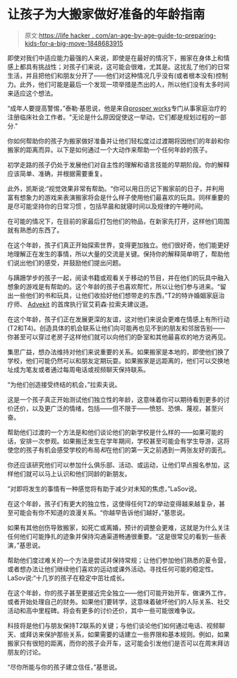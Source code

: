 # 让孩子为大搬家做好准备的年龄指南

> 原文:[https://life hacker . com/an-age-by-age-guide-to-preparing-kids-for-a-big-move-1848683915](https://lifehacker.com/an-age-by-age-guide-to-preparing-kids-for-a-big-move-1848683915)

即使对我们中适应能力最强的人来说，即使是在最好的情况下，搬家在身体上和情感上都具有挑战性；对孩子们来说，这可能会很难，尤其是。这扰乱了他们的日常生活，并且把他们和朋友分开了——他们对这种情况几乎没有(或者根本没有)控制力。此外，他们可能是最后一个发现一项举措是杰出的人，所以他们没有太多时间来适应这个想法。

“成年人要提高警惕，”泰勒·基思说，他是来自[prosper works](https://thriveworks.com/)专门从事家庭治疗的注册临床社会工作者。"无论是什么原因促使这一举动，它们都是规划过程的一部分."

你如何帮助你的孩子为搬家做好准备并让他们轻松度过过渡期将因他们的年龄和你搬家的距离而异。以下是如何通过一个大动作来帮助一个任何年龄的孩子。

初学走路的孩子仍处于发展他们对自主性的理解和语言技能的早期阶段。你的解释应该简单、准确，并根据需要重复。

此外，凯斯说:“视觉效果非常有帮助。“你可以用日历记下搬家前的日子，并利用富有想象力的游戏来表演搬家将会是什么样子使用他们最喜欢的玩具。同样重要的是尽可能坚持你的日常习惯 ，包括早晨和就寝时间以及规律的午睡时间。

在可能的情况下，在目前的家最后打包他们的物品，在新家先打开，这样他们周围就有熟悉的东西了。

在这个年龄，孩子们真正开始探索世界，变得更加独立。他们很好奇，他们能更好地理解正在发生的事情，所以大量的交流是关键。保持你的解释简单明了，帮助他们说出他们的感受，并鼓励他们提出问题。

与蹒跚学步的孩子一起，阅读书籍或观看关于移动的节目，并在他们的玩具中融入想象的游戏是有帮助的。这个年龄的孩子也喜欢帮忙，所以让他们参与进来。“留出一些他们的书和玩具，让他们收拾好他们想带走的东西，”T2的特许婚姻家庭治疗师、 [Advekit](https://www.advekit.com/) 的首席执行官艾莉森·拉索夫建议道。

在这个年龄，孩子们正在发展更深的友谊，这对他们来说会更难在情感上有所行动(T2和T4)。创造具体的机会联系让他们向可能再也见不到的朋友和邻居告别——你甚至可以穿过老房子这样他们就可以向他们的卧室和其他最喜欢的地方说再见。

集思广益，想办法维持对他们来说重要的关系。如果搬家是本地的，即使他们换了学校，他们可能仍然可以和朋友定期玩耍。如果搬家是远距离的，他们可以交换地址成为笔友或者通过每周电话或视频聊天保持联系。

“为他们创造接受终结的机会，”拉索夫说。

这是一个孩子真正开始测试他们独立性的年龄，这意味着你可以期待看到更多的讨价还价，以及更广泛的情绪，包括——但不限于——愤怒、恐惧、蔑视，甚至兴奋。

帮助他们过渡的一个方法是和他们谈论他们的新学校是什么样的——如果可能的话，安排一次参观。如果搬迁发生在学年期间，学校甚至可能会有学生导游，这将使您的孩子有机会感受学校的布局*和*在他们的第一天之前遇到一两张友好的面孔。

你还应该研究他们可以参加什么俱乐部、活动、或运动，让他们早点报名参加，这样他们就可以马上认识和他们同龄的新朋友。

“对即将发生的事情有一种感觉将有助于减少对未知的焦虑，”LaSov说。

在这个年龄，孩子们有更大的独立性，这使得任何T2的举动变得越来越复杂，甚至可能会有你不知道的浪漫关系。“你越早告诉他们越好，”基思说。

如果有其他创伤导致搬家，如死亡或离婚，预计的调整会更难，这就是为什么关注任何他们可能挣扎的迹象并保持沟通渠道畅通很重要。“这是很常见的看到一些表演，”基思说。

帮助他们度过难关的一个方法是尝试并保持常规；让他们参加他们熟悉的夏令营，或者想办法让他们继续他们喜欢的运动或课外活动。寻找任何可能的稳定性。LaSov说:“十几岁的孩子在稳定中茁壮成长。

在这个年龄，你的孩子甚至更接近完全独立——他们可能开始开车，做课外工作，或者开始处理自己的财务。如果他们要转学，这意味着破坏他们的人际关系、社交活动和高中里程碑。将会有更多的讨价还价，其中一些可能很难争议。

科技将是他们与朋友保持T2联系的关键；与他们谈论他们如何通过电话、视频聊天、或拜访来保护那些关系，如果需要的话建立一些界限和基本规则。例如，如果搬家只有很短的距离，而你的孩子会开车，这可能会引发他们是否可以在周末拜访朋友的讨论。

“尽你所能与你的孩子建立信任，”基思说。